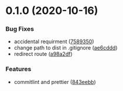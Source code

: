 # 0.1.0 (2020-10-16)


### Bug Fixes

* accidental requirment ([7589350](https://github.com/kocetora/front-hrm/commit/75893504ddf4b14c2351593a3604d4621ea18012))
* change path to dist in .gitignore ([ae6cddd](https://github.com/kocetora/front-hrm/commit/ae6cddd4ce88de6bd70c2e2b5b99a6436a41d4ca))
* redirect route ([a98a2df](https://github.com/kocetora/front-hrm/commit/a98a2df3b51cb8e3b0a28642abe2eb8901352126))


### Features

* commitlint and prettier ([843eebb](https://github.com/kocetora/front-hrm/commit/843eebbfa2fca2bd43507dac5155c4c96b169004))



